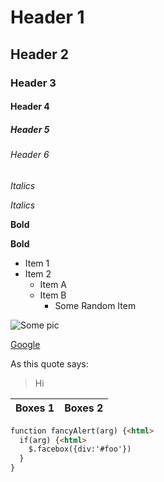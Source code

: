 # Header 1
## Header 2
### Header 3
#### Header 4
##### Header 5
###### Header 6

*Italics*

_Italics_

**Bold**

__Bold__

* Item 1
* Item 2
  * Item A
  * Item B
    * Some Random Item
    
![Some pic](https://www.wonderplugin.com/wp-content/plugins/wonderplugin-lightbox/images/demo-image0.jpg)

[Google](https://www.google.com)

As this quote says:
>Hi

Boxes  1 | Boxes  2
-------- | --------

```html
function fancyAlert(arg) {<html>
  if(arg) {<html>
    $.facebox({div:'#foo'})
  }
}
```
